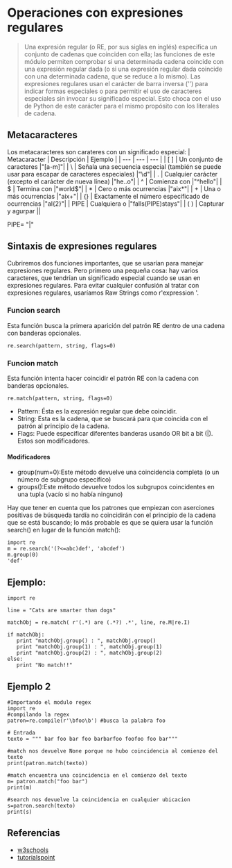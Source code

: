 # Operaciones con expresiones regulares
> Una expresión regular (o RE, por sus siglas en inglés) especifica un conjunto de cadenas que coinciden con ella; las funciones de este módulo permiten comprobar si una determinada cadena coincide con una expresión regular dada (o si una expresión regular dada coincide con una determinada cadena, que se reduce a lo mismo).
> Las expresiones regulares usan el carácter de barra inversa ('\') para indicar formas especiales o para permitir el uso de caracteres especiales sin invocar su significado especial. Esto choca con el uso de Python de este carácter para el mismo propósito con los literales de cadena.
## Metacaracteres
Los metacaracteres son carateres con un significado especial:
| Metacaracter | Descripción | Ejemplo |
| --- | --- | --- |
| [ ] | Un conjunto de caracteres |"[a-m]"|
| \ | Señala una secuencia especial (también se puede usar para escapar de caracteres especiales) |"\d"|
| . | Cualquier carácter (excepto el carácter de nueva línea) |"he..o"|
| ^ | Comienza con |"^hello"|
| $ | Termina con |"world$"|
| * | Cero o más ocurrencias |"aix*"|
| + | Una o más ocurrencias |"aix+"|
| {} | Exactamente el número especificado de ocurrencias |"al{2}"|
| PIPE | Cualquiera o |"falls(PIPE)stays"|
| ( ) | Capturar y agurpar ||

PIPE= "|"
## Sintaxis de expresiones regulares
Cubriremos dos funciones importantes, que se usarían para manejar expresiones regulares. Pero primero una pequeña cosa: hay varios caracteres, que tendrían un significado especial cuando se usan en expresiones regulares. Para evitar cualquier confusión al tratar con expresiones regulares, usaríamos Raw Strings como r'expression '.
### Funcion search
Esta función busca la primera aparición del patrón RE dentro de una cadena con banderas opcionales.
```
re.search(pattern, string, flags=0)
```
### Funcion match
Esta función intenta hacer coincidir el patrón RE con la cadena con banderas opcionales.
```
re.match(pattern, string, flags=0)
```
* Pattern: Ésta es la expresión regular que debe coincidir.
* String: Esta es la cadena, que se buscará para que coincida con el patrón al principio de la cadena.
* Flags: Puede especificar diferentes banderas usando OR bit a bit (|). Estos son modificadores.
#### Modificadores
* group(num=0):Este método devuelve una coincidencia completa (o un número de subgrupo específico)
* groups():Este método devuelve todos los subgrupos coincidentes en una tupla (vacío si no había ninguno)

Hay que tener en cuenta que los patrones que empiezan con aserciones positivas de búsqueda tardía no coincidirán con el principio de la cadena que se está buscando; lo más probable es que se quiera usar la función search() en lugar de la función match():
```
import re
m = re.search('(?<=abc)def', 'abcdef')
m.group(0)
'def'
```
## Ejemplo:
```
import re

line = "Cats are smarter than dogs"

matchObj = re.match( r'(.*) are (.*?) .*', line, re.M|re.I)

if matchObj:
   print "matchObj.group() : ", matchObj.group()
   print "matchObj.group(1) : ", matchObj.group(1)
   print "matchObj.group(2) : ", matchObj.group(2)
else:
   print "No match!!"
```
## Ejemplo 2
```
#Importando el modulo regex 
import re
#compilando la regex
patron=re.compile(r'\bfoo\b') #busca la palabra foo

# Entrada
texto = """ bar foo bar foo barbarfoo foofoo foo bar"""

#match nos devuelve None porque no hubo coincidencia al comienzo del texto
print(patron.match(texto))

#match encuentra una coincidencia en el comienzo del texto
m= patron.match("foo bar")
print(m)

#search nos devuelve la coincidencia en cualquier ubicacion
s=patron.search(texto)
print(s)
```
## Referencias
* [w3schools](https://www.w3schools.com/python/gloss_python_regex_metacharacters.asp)
* [tutorialspoint](https://www.tutorialspoint.com/python/python_reg_expressions.htm)
